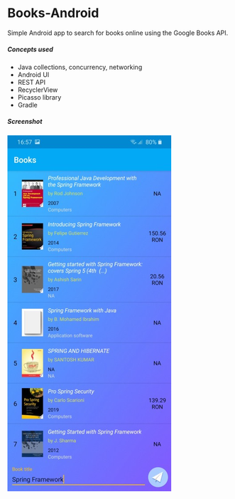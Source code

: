 # Books-Android

Simple Android app to search for books online using the Google Books API.

##### Concepts used
- Java collections, concurrency, networking
- Android UI 
- REST API
- RecyclerView
- Picasso library
- Gradle

##### Screenshot
![App screenshot](/screenshots/Screenshot_01.jpg)
